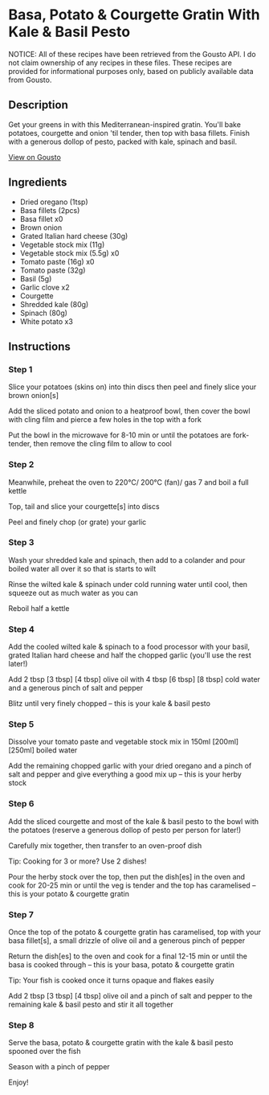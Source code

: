# Basa, Potato & Courgette Gratin With Kale & Basil Pesto

NOTICE: All of these recipes have been retrieved from the Gousto API. I do not claim ownership of any recipes in these files. These recipes are provided for informational purposes only, based on publicly available data from Gousto.

## Description

Get your greens in with this Mediterranean-inspired gratin. You'll bake potatoes, courgette and onion 'til tender, then top with basa fillets. Finish with a generous dollop of pesto, packed with kale, spinach and basil.  

[View on Gousto](https://www.gousto.co.uk/recipes/cookbook/basa-potato-courgette-gratin-with-kale-basil-pesto)

## Ingredients

- Dried oregano (1tsp)
- Basa fillets (2pcs)
- Basa fillet x0
- Brown onion
- Grated Italian hard cheese (30g)
- Vegetable stock mix (11g)
- Vegetable stock mix (5.5g) x0
- Tomato paste (16g) x0
- Tomato paste (32g)
- Basil (5g)
- Garlic clove x2
- Courgette
- Shredded kale (80g)
- Spinach (80g)
- White potato x3

## Instructions


### Step 1

Slice your potatoes (skins on) into thin discs then peel and finely slice your brown onion[s]

Add the sliced potato and onion to a heatproof bowl, then cover the bowl with cling film and pierce a few holes in the top with a fork

Put the bowl in the microwave for 8-10 min or until the potatoes are fork-tender, then remove the cling film to allow to cool


### Step 2

Meanwhile, preheat the oven to 220°C/ 200°C (fan)/ gas 7 and boil a full kettle

Top, tail and slice your courgette[s] into discs

Peel and finely chop (or grate) your garlic


### Step 3

Wash your shredded kale and spinach, then add to a colander and pour boiled water all over it so that is starts to wilt

Rinse the wilted kale & spinach under cold running water until cool, then squeeze out as much water as you can

Reboil half a kettle


### Step 4

Add the cooled wilted kale & spinach to a food processor with your basil, grated Italian hard cheese and half the chopped garlic (you'll use the rest later!)

Add 2 tbsp <span class="text-purple">[3 tbsp]</span> <span class="text-danger">[4 tbsp]</span> olive oil with 4 tbsp <span class="text-purple">[6 tbsp] </span><span class="text-danger">[8 tbsp]</span> cold water and a generous pinch of salt and pepper

Blitz until very finely chopped – this is your kale & basil pesto


### Step 5

Dissolve your tomato paste and vegetable stock mix in 150ml<span class="text-purple"> [200ml] </span><span class="text-danger">[250ml]</span> boiled water

Add the remaining chopped garlic with your dried oregano and a pinch of salt and pepper and give everything a good mix up – this is your herby stock


### Step 6

Add the sliced courgette and most of the kale & basil pesto to the bowl with the potatoes (reserve a generous dollop of pesto per person for later!)

Carefully mix together, then transfer to an oven-proof dish

Tip: Cooking for 3 or more? Use 2 dishes!

Pour the herby stock over the top, then put the dish[es] in the oven and cook for 20-25 min or until the veg is tender and the top has caramelised – this is your potato & courgette gratin


### Step 7

Once the top of the potato & courgette gratin has caramelised, top with your basa fillet[s], a small drizzle of olive oil and a generous pinch of pepper

Return the dish[es] to the oven and cook for a final 12-15 min or until the basa is cooked through – this is your basa, potato & courgette gratin

Tip: Your fish is cooked once it turns opaque and flakes easily

Add 2 tbsp <span class="text-purple">[3 tbsp]</span><span class="text-danger"> [4 tbsp]</span> olive oil and a pinch of salt and pepper to the remaining kale & basil pesto and stir it all together

### Step 8

Serve the basa, potato & courgette gratin with the kale & basil pesto spooned over the fish

Season with a pinch of pepper

Enjoy!

